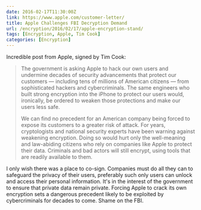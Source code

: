 ```yaml
--- 
date: 2016-02-17T11:30:00Z
link: https://www.apple.com/customer-letter/
title: Apple Challenges FBI Decryption Demand
url: /encryption/2016/02/17/apple-encryption-stand/
tags: [Encryption, Apple, Tim Cook]
categories: [Encryption]
---
```


Incredible post from Apple, signed by Tim Cook:

> The government is asking Apple to hack our own users and undermine decades
> of security advancements that protect our customers — including tens of
> millions of American citizens — from sophisticated hackers and
> cybercriminals. The same engineers who built strong encryption into the
> iPhone to protect our users would, ironically, be ordered to weaken those
> protections and make our users less safe.
>
> We can find no precedent for an American company being forced to expose its
> customers to a greater risk of attack. For years, cryptologists and national
> security experts have been warning against weakening encryption. Doing so
> would hurt only the well-meaning and law-abiding citizens who rely on
> companies like Apple to protect their data. Criminals and bad actors will
> still encrypt, using tools that are readily available to them.

I only wish there was a place to co-sign. Companies must do all they can to
safeguard the privacy of their users, preferably such only users can unlock
and access their personal information. It's in the interest of the government
to ensure that private data remain private. Forcing Apple to crack its own
encryption sets a dangerous precedent likely to be exploited by
cybercriminals for decades to come. Shame on the FBI.

